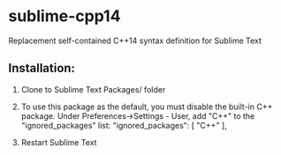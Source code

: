 sublime-cpp14
=============

Replacement self-contained C++14 syntax definition for Sublime Text

Installation:
-------------

1. Clone to Sublime Text Packages/ folder
2. To use this package as the default, you must disable the built-in C++ package.
Under Preferences->Settings - User, add "C++" to the "ignored_packages" list:
	"ignored_packages":
	[
		"C++"
	],

3. Restart Sublime Text
